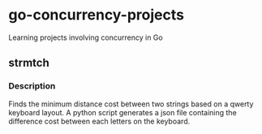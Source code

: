 # go-concurrency-projects
Learning projects involving concurrency in Go

## strmtch
### Description
Finds the minimum distance cost between two strings based on a qwerty keyboard layout. A python script generates a json file containing the difference cost between each letters on the keyboard.
